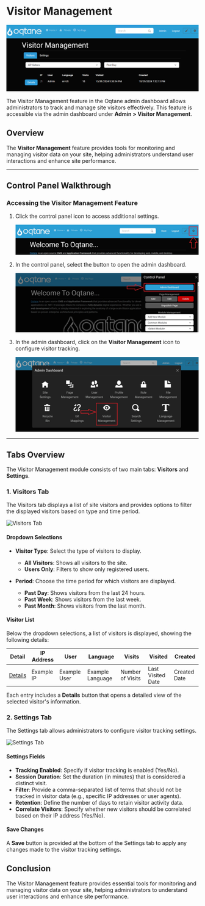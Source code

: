 # Visitor Management

![Visitor Management Feature](assets/visitor-management.png)

The Visitor Management feature in the Oqtane admin dashboard allows administrators to track and manage site visitors effectively. This feature is accessible via the admin dashboard under **Admin > Visitor Management**.

## Overview

The **Visitor Management** feature provides tools for monitoring and managing visitor data on your site, helping administrators understand user interactions and enhance site performance.

---

## Control Panel Walkthrough

### Accessing the Visitor Management Feature

1. Click the control panel icon to access additional settings.

   ![Control Panel Icon](assets/control-panel-button.jpg)

2. In the control panel, select the button to open the admin dashboard.

   ![Open Admin Dashboard](assets/control-panel-admin-dashboard-button.jpg)

3. In the admin dashboard, click on the **Visitor Management** icon to configure visitor tracking.

   ![Admin Dashboard Visitor Management](assets/admin-dashboard-visitor-management.jpg)

---

## Tabs Overview

The Visitor Management module consists of two main tabs: **Visitors** and **Settings**.

### 1. Visitors Tab

The Visitors tab displays a list of site visitors and provides options to filter the displayed visitors based on type and time period.

![Visitors Tab](assets/visitors-tab.png)

#### Dropdown Selections

- **Visitor Type**: Select the type of visitors to display.
  - **All Visitors**: Shows all visitors to the site.
  - **Users Only**: Filters to show only registered users.

- **Period**: Choose the time period for which visitors are displayed.
  - **Past Day**: Shows visitors from the last 24 hours.
  - **Past Week**: Shows visitors from the last week.
  - **Past Month**: Shows visitors from the last month.

#### Visitor List

Below the dropdown selections, a list of visitors is displayed, showing the following details:

| Detail | IP Address | User | Language | Visits | Visited | Created |
|--------|------------|------|----------|--------|---------|---------|
| [Details](#) | Example IP | Example User | Example Language | Number of Visits | Last Visited Date | Created Date |

Each entry includes a **Details** button that opens a detailed view of the selected visitor's information.

### 2. Settings Tab

The Settings tab allows administrators to configure visitor tracking settings.

![Settings Tab](assets/settings-tab.png)

#### Settings Fields

- **Tracking Enabled**: Specify if visitor tracking is enabled (Yes/No).
- **Session Duration**: Set the duration (in minutes) that is considered a distinct visit.
- **Filter**: Provide a comma-separated list of terms that should not be tracked in visitor data (e.g., specific IP addresses or user agents).
- **Retention**: Define the number of days to retain visitor activity data.
- **Correlate Visitors**: Specify whether new visitors should be correlated based on their IP address (Yes/No).

#### Save Changes

A **Save** button is provided at the bottom of the Settings tab to apply any changes made to the visitor tracking settings.

## Conclusion

The Visitor Management feature provides essential tools for monitoring and managing visitor data on your site, helping administrators to understand user interactions and enhance site performance.
